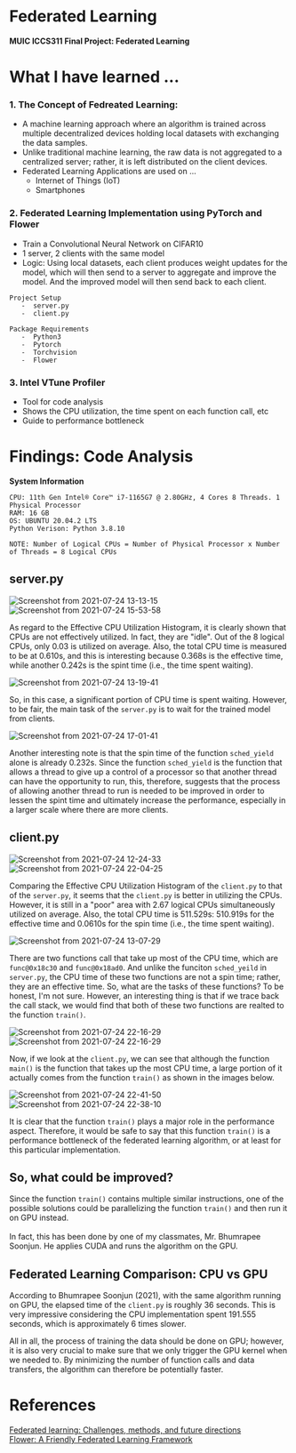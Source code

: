 # Federated Learning
<b> MUIC ICCS311 Final Project: Federated Learning </b>

# What I have learned ...
### 1. The Concept of Fedreated Learning:
   -  A machine learning approach where an algorithm is trained across multiple decentralized devices holding local datasets with exchanging the data samples.
   -  Unlike traditional machine learning, the raw data is not aggregated to a centralized server; rather, it is left distributed on the client devices.
   -  Federated Learning Applications are used on ... 
      -  Internet of Things (IoT)
      -  Smartphones

### 2. Federated Learning Implementation using PyTorch and Flower
   -  Train a Convolutional Neural Network on CIFAR10
   -  1 server, 2 clients with the same model
   -  Logic: Using local datasets, each client produces weight updates for the model, which will then send to a server to aggregate and improve the model. And the improved model will then send back to each client.  
```
Project Setup
   -  server.py
   -  client.py
```
```
Package Requirements
   -  Python3
   -  Pytorch
   -  Torchvision
   -  Flower
```

### 3. Intel VTune Profiler
   -  Tool for code analysis
   -  Shows the CPU utilization, the time spent on each function call, etc
   -  Guide to performance bottleneck

# Findings: Code Analysis
<b> System Information </b>
```
CPU: 11th Gen Intel® Core™ i7-1165G7 @ 2.80GHz, 4 Cores 8 Threads. 1 Physical Processor
RAM: 16 GB
OS: UBUNTU 20.04.2 LTS
Python Verison: Python 3.8.10

NOTE: Number of Logical CPUs = Number of Physical Processor x Number of Threads = 8 Logical CPUs
```
## server.py
![Screenshot from 2021-07-24 13-13-15](https://user-images.githubusercontent.com/60769071/126859458-d6abd2ae-6821-4183-94d1-e36367289612.png)
![Screenshot from 2021-07-24 15-53-58](https://user-images.githubusercontent.com/60769071/126863250-8df115c7-8a55-4348-9d6d-f7767314c26b.png)

As regard to the Effective CPU Utilization Histogram, it is clearly shown that CPUs are not effectively utilized. In fact, they are "idle". Out of the 8 logical CPUs, only 0.03 is utilized on average. Also, the total CPU time is measured to be at 0.610s, and this is interesting because 0.368s is the effective time, while another 0.242s is the spint time (i.e., the time spent waiting).

![Screenshot from 2021-07-24 13-19-41](https://user-images.githubusercontent.com/60769071/126859526-d45270e6-6a9f-4e04-922d-99e90b12734f.png)

So, in this case, a significant portion of CPU time is spent waiting. However, to be fair, the main task of the <code>server.py</code> is to wait for the trained model from clients. 

![Screenshot from 2021-07-24 17-01-41](https://user-images.githubusercontent.com/60769071/126865069-a1d5e449-a5c3-4e14-9b73-cee6caa5724b.png)

Another interesting note is that the spin time of the function <code>sched_yield</code> alone is already 0.232s. Since the function <code>sched_yield</code> is the function that allows a thread to give up a control of a processor so that another thread can have the opportunity to run, this, therefore, suggests that the process of allowing another thread to run is needed to be improved in order to lessen the spint time and ultimately increase the performance, especially in a larger scale where there are more clients.  

## client.py
![Screenshot from 2021-07-24 12-24-33](https://user-images.githubusercontent.com/60769071/126858548-736427c7-bffe-4358-828f-7048bc963c38.png)
![Screenshot from 2021-07-24 22-04-25](https://user-images.githubusercontent.com/60769071/126872538-e66a0410-d58e-41ba-8f99-c54fed60311e.png)

Comparing the Effective CPU Utilization Histogram of the <code>client.py</code> to that of the <code>server.py</code>, it seems that the <code>client.py</code> is better in utilizing the CPUs. However, it is still in a "poor" area with 2.67 logical CPUs simultaneously utilized on average. Also, the total CPU time is 511.529s: 510.919s for the effective time and 0.0610s for the spin time (i.e., the time spent waiting).

![Screenshot from 2021-07-24 13-07-29](https://user-images.githubusercontent.com/60769071/126859253-81f2faed-b558-4579-8e14-09d48ee0c08e.png)

There are two functions call that take up most of the CPU time, which are <code>func@0x18c30</code> and <code>func@0x18ad0</code>. And unlike the funciton <code>sched_yeild</code> in <code>server.py</code>, the CPU time of these two functions are not a spin time; rather, they are an effective time. So, what are the tasks of these functions? To be honest, I'm not sure. However, an interesting thing is that if we trace back the call stack, we would find that both of these two functions are realted to the function <code>train()</code>. 

![Screenshot from 2021-07-24 22-16-29](https://user-images.githubusercontent.com/60769071/126873609-dc390d5c-2398-4d03-85d2-b49f8eb51677.png)
![Screenshot from 2021-07-24 22-16-29](https://user-images.githubusercontent.com/60769071/126873609-dc390d5c-2398-4d03-85d2-b49f8eb51677.png)

Now, if we look at the <code>client.py</code>, we can see that although the function <code>main()</code> is the function that takes up the most CPU time, a large portion of it actually comes from the function <code>train()</code> as shown in the images below.

![Screenshot from 2021-07-24 22-41-50](https://user-images.githubusercontent.com/60769071/126873712-f1d9cad9-3b6d-438a-a576-77db9b6b9544.png)
![Screenshot from 2021-07-24 22-38-10](https://user-images.githubusercontent.com/60769071/126873596-5f79bc1a-f125-4edf-b636-973b55f51787.png)

It is clear that the function <code>train()</code> plays a major role in the performance aspect. Therefore, it would be safe to say that this function <code>train()</code> is a performance bottleneck of the federated learning algorithm, or at least for this particular implementation.

## So, what could be improved?
Since the function <code>train()</code> contains multiple similar instructions, one of the possible solutions could be parallelizing the function <code>train()</code> and then run it on GPU instead.
<br><br>
In fact, this has been done by one of my classmates, Mr. Bhumrapee Soonjun. He applies CUDA and runs the algorithm on the GPU. 

## Federated Learning Comparison: CPU vs GPU
According to Bhumrapee Soonjun (2021), with the same algorithm running on GPU, the elapsed time of the <code>client.py</code> is roughly 36 seconds. This is very impressive considering the CPU implementation spent 191.555 seconds, which is approximately 6 times slower.

All in all, the process of training the data should be done on GPU; however, it is also very crucial to make sure that we only trigger the GPU kernel when we needed to. By minimizing the number of function calls and data transfers, the algorithm can therefore be potentially faster. 

# References
<a href = "https://arxiv.org/pdf/1908.07873.pdf"> Federated learning: Challenges, methods, and future directions </a> <br>
<a href = "https://flower.dev/docs/quickstart_pytorch.html"> Flower: A Friendly Federated Learning Framework </a>
